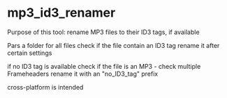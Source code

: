 # mp3_id3_renamer

Purpose of this tool:
rename MP3 files to their ID3 tags, if available


Pars a folder for all files
check if the file contain an ID3 tag
rename it after certain settings

if no ID3 tag is available
check if the file is an MP3 - check multiple Frameheaders
rename it with an "no_ID3_tag" prefix

cross-platform is intended
